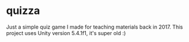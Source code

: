 # quizza
Just a simple quiz game I made for teaching materials back in 2017.
This project uses Unity version 5.4.1f1, it's super old :)
